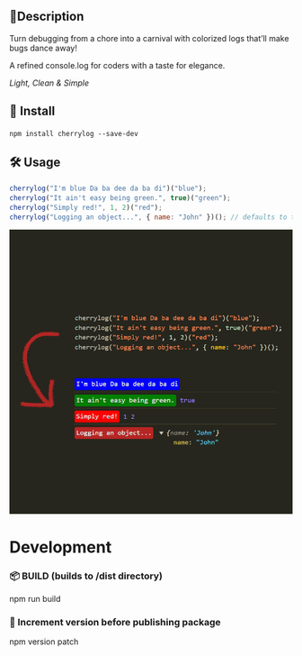 ## 📙Description

Turn debugging from a chore into a carnival with colorized logs that’ll make bugs dance away!

A refined console.log for coders with a taste for elegance.

_Light, Clean & Simple_

## 💾 Install

`npm install cherrylog --save-dev`

## 🛠️ Usage

```js
cherrylog("I'm blue Da ba dee da ba di")("blue");
cherrylog("It ain't easy being green.", true)("green");
cherrylog("Simply red!", 1, 2)("red");
cherrylog("Logging an object...", { name: "John" })(); // defaults to the delicious cherry color
```

![image info](example.jpg)

# Development

### 📦 BUILD (builds to /dist directory)

npm run build

### 🔂 Increment version before publishing package

npm version patch
